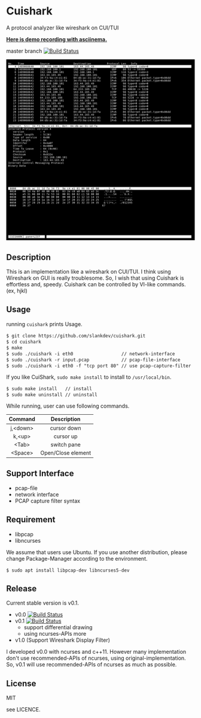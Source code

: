 

# Cuishark

A protocol analyzer like wireshark on CUI/TUI

**[Here is demo recording with asciinema.](https://asciinema.org/a/142181)**

master branch [![Build Status](https://travis-ci.org/slankdev/cuishark.svg?branch=master)](https://travis-ci.org/slankdev/cuishark)

![screenshot](./imgs/ss1.png)



## Description

This is an implementation like a wireshark on CUI/TUI.  I think using Wireshark
on GUI is really troublesome. So, I wish that using Cuishark is effortless and,
speedy. Cuishark can be controlled by VI-like commands. (ex, hjkl)



## Usage

running ``cuishark`` prints Usage.

```
$ git clone https://github.com/slankdev/cuishark.git
$ cd cuishark
$ make
$ sudo ./cuishark -i eth0                  // network-interface
$ sudo ./cuishark -r input.pcap            // pcap-file-interface
$ sudo ./cuishark -i eth0 -f "tcp port 80" // use pcap-capture-filter
```

If you like CuiShark, ``sudo make install`` to install to ``/usr/local/bin``.

```
$ sudo make install   // install
$ sudo make uninstall // uninstall
```

While running, user can use following commands.

| Command         | Description         |
|:---------------:|:-------------------:|
| j,&lt;down&gt;  | cursor down         |
| k,&lt;up&gt;    | cursor up           |
| &lt;Tab&gt;     | switch pane         |
| &lt;Space&gt;   | Open/Close element  |



## Support Interface

 - pcap-file
 - network interface
 - PCAP capture filter syntax



## Requirement

 - libpcap
 - libncurses

We assume that users use Ubuntu. If you use another distribution, please change
Package-Manager according to the environment.

```
$ sudo apt install libpcap-dev libncurses5-dev
```


## Release

Current stable version is v0.1.

 - v0.0 [![Build Status](https://travis-ci.org/slankdev/cuishark.svg?branch=v0.0)](https://travis-ci.org/slankdev/cuishark)
 - v0.1 [![Build Status](https://travis-ci.org/slankdev/cuishark.svg?branch=v0.1)](https://travis-ci.org/slankdev/cuishark)
   - support differential drawing
   - using ncurses-APIs more
 - v1.0 (Support Wireshark Display Filter)

I developed v0.0 with ncurses and c++11. However many implementation don't use
recommended-APIs of ncurses, using original-implementation. So, v0.1 will use
recommended-APIs of ncurses as much as possible.



## License

MIT

see LICENCE.

